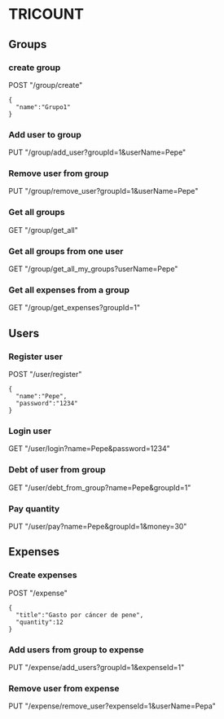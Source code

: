# TRICOUNT

## Groups
### create group
POST "/group/create"

    {
      "name":"Grupo1"
    }

### Add user to group
PUT "/group/add_user?groupId=1&userName=Pepe"

### Remove user from group
PUT "/group/remove_user?groupId=1&userName=Pepe"

### Get all groups
GET "/group/get_all"

### Get all groups from one user
GET "/group/get_all_my_groups?userName=Pepe"

### Get all expenses from a group
GET "/group/get_expenses?groupId=1"

## Users
### Register user
POST "/user/register"

    {
      "name":"Pepe",
      "password":"1234"
    }

### Login user
GET "/user/login?name=Pepe&password=1234"

### Debt of user from group
GET "/user/debt_from_group?name=Pepe&groupId=1"

### Pay quantity
PUT "/user/pay?name=Pepe&groupId=1&money=30"

## Expenses
### Create expenses
POST "/expense"

    {
      "title":"Gasto por cáncer de pene",
      "quantity":12
    }

### Add users from group to expense
PUT "/expense/add_users?groupId=1&expenseId=1"

### Remove user from expense
PUT "/expense/remove_user?expenseId=1&userName=Pepa"